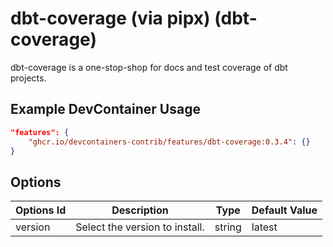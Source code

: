 
# dbt-coverage (via pipx) (dbt-coverage)

dbt-coverage is a one-stop-shop for docs and test coverage of dbt projects.

## Example DevContainer Usage

```json
"features": {
    "ghcr.io/devcontainers-contrib/features/dbt-coverage:0.3.4": {}
}
```

## Options

| Options Id | Description | Type | Default Value |
|-----|-----|-----|-----|
| version | Select the version to install. | string | latest |


